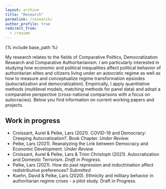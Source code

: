 ```yaml
---
layout: archive
title: "Research"
permalink: /research/
author_profile: true
redirect_from:
  - /resume
---
```


{% include base_path %}

My research relates to the fields of Comparative Politics, Democratization Research and Comparative Authoritarianism. I am particularly interested in studying how economic and political inequalities affect political behavior of authoritarian elites and citizens living under an autocratic regime as well as how to measure and conceptualize regime transformation epsiodes (autocratization and democratization). Empirically, I apply quantitative methods (multilevel models, matching methods for panel data) and adopt a comparative perspective (cross-national comparisons with a focus on autocracies). Below you find information on current working papers and projects.  

Work in progress
------

*  Croissant, Aurel & Pelke, Lars (2021). COVID-19 and Democracy: Creeping Autocratization?. Book Chapter. *Under Review.*
*  Pelke, Lars (2021). Reanalyzing the Link between Democracy and Economic Development. *Under Review.* 
*  Croissant, Aurel & Pelke, Lars & Trinn Christoph (2021). Autocratization and Domestic Terrorism. *Draft in Progress.* 
*  Pelke, Lars (2021). How do past repression and indoctrination affect redistributive preferences? *Submitted*
*  Kuehn, David & Pelke, Lars (2020). Ethnicity and military behavior in authoritarian regime crises - a pilot study. Draft in Progress. 





